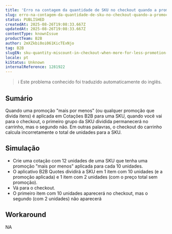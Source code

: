```yaml
---
title: 'Erro na contagem da quantidade de SKU no checkout quando a promoção Mais por Menos é aplicada em Cotações B2B'
slug: erro-na-contagem-da-quantidade-de-sku-no-checkout-quando-a-promocao-mais-por-menos-e-aplicada-em-cotacoes-b2b
status: PUBLISHED
createdAt: 2025-08-26T19:08:33.667Z
updatedAt: 2025-08-26T19:08:33.667Z
contentType: knownIssue
productTeam: B2B
author: 2mXZkbi0oi061KicTExNjo
tag: B2B
slugEN: sku-quantity-miscount-in-checkout-when-more-for-less-promotion-is-applied-in-b2b-quotes
locale: pt
kiStatus: Unknown
internalReference: 1281922
---
```


>ℹ️ Este problema conhecido foi traduzido automaticamente do inglês.

## Sumário


Quando uma promoção "mais por menos" (ou qualquer promoção que divida itens) é aplicada em Cotações B2B para uma SKU, quando você vai para o checkout, o primeiro grupo da SKU dividida permanecerá no carrinho, mas o segundo não. Em outras palavras, o checkout do carrinho calcula incorretamente o total de unidades para a SKU.
## Simulação



- Crie uma cotação com 12 unidades de uma SKU que tenha uma promoção "mais por menos" aplicada para cada 10 unidades.
- O aplicativo B2B Quotes dividirá a SKU em 1 item com 10 unidades (e a promoção aplicada) e 1 item com 2 unidades (com o preço total sem promoção).
- Vá para o checkout.
- O primeiro item com 10 unidades aparecerá no checkout, mas o segundo (com 2 unidades) não aparecerá
## Workaround


NA



